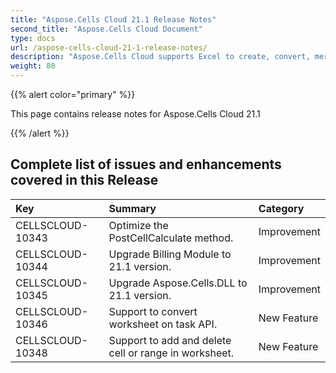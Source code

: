 ```yaml
---
title: "Aspose.Cells Cloud 21.1 Release Notes"
second_title: "Aspose.Cells Cloud Document"
type: docs
url: /aspose-cells-cloud-21-1-release-notes/
description: "Aspose.Cells Cloud supports Excel to create, convert, merge, split, protected, inner object operation, and so on."
weight: 80
---
```


{{% alert color="primary" %}} 

This page contains release notes for Aspose.Cells Cloud 21.1

{{% /alert %}} 
## **Complete list of issues and enhancements covered in this Release**

|**Key**|**Summary**|**Category**|
| :- | :- | :- |
| CELLSCLOUD-10343 | Optimize the PostCellCalculate method.| Improvement   |
| CELLSCLOUD-10344 | Upgrade Billing Module to 21.1 version.| Improvement |
| CELLSCLOUD-10345 | Upgrade Aspose.Cells.DLL to 21.1 version.| Improvement |
| CELLSCLOUD-10346 | Support to convert worksheet on task API.| New Feature|
| CELLSCLOUD-10348 | Support to add and delete cell or range in worksheet.| New Feature|
